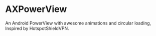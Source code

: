 # AXPowerView
 An Android PowerView with awesome animations and circular loading, Inspired by HotspotShieldVPN.
